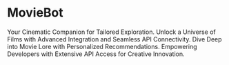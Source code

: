 # MovieBot
Your Cinematic Companion for Tailored Exploration. Unlock a Universe of Films with Advanced Integration and Seamless API Connectivity. Dive Deep into Movie Lore with Personalized Recommendations. Empowering Developers with Extensive API Access for Creative Innovation.
